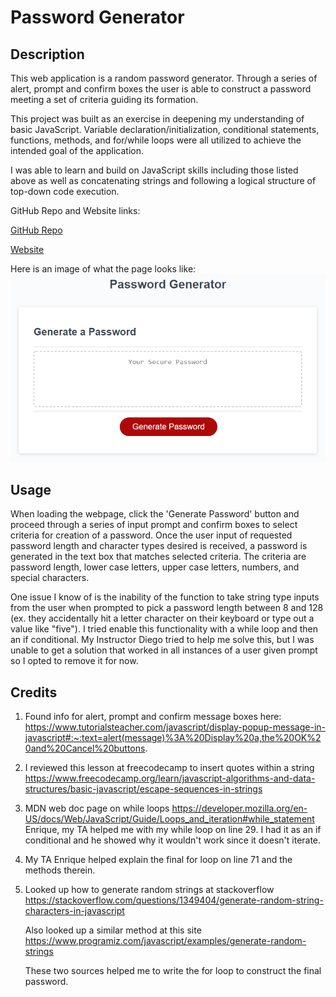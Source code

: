 # Password Generator

## Description

This web application is a random password generator. Through a series of alert, prompt and confirm boxes the user is able to construct a password meeting a set of criteria guiding its formation.

This project was built as an exercise in deepening my understanding of basic JavaScript. Variable declaration/initialization, conditional statements, functions, methods, and for/while loops were all utilized to achieve the intended goal of the application.

I was able to learn and build on JavaScript skills including those listed above as well as concatenating strings and following a logical structure of top-down code execution. 

GitHub Repo and Website links:

[GitHub Repo](https://github.com/edrezner/Password-Generator)

[Website](https://edrezner.github.io/Password-Generator/)

Here is an image of what the page looks like:
![Password Generator Image](./assets/Images/03-javascript-homework-demo.png)

## Usage

When loading the webpage, click the 'Generate Password' button and proceed through a series of input prompt and confirm boxes to select criteria for creation of a password. Once the user input of requested password length and character types desired is received, a password is generated in the text box that matches selected criteria. The criteria are password length, lower case letters, upper case letters, numbers, and special characters. 

One issue I know of is the inability of the function to take string type inputs from the user when prompted to pick a password length between 8 and 128 (ex. they accidentally hit a letter character on their keyboard or type out a value like "five"). I tried enable this functionality with a while loop and then an if conditional. My Instructor Diego tried to help me solve this, but I was unable to get a solution that worked in all instances of a user given prompt so I opted to remove it for now. 

## Credits

1. Found info for alert, prompt and confirm message boxes here: https://www.tutorialsteacher.com/javascript/display-popup-message-in-javascript#:~:text=alert(message)%3A%20Display%20a,the%20OK%20and%20Cancel%20buttons.

2. I reviewed this lesson at freecodecamp to insert quotes within a string https://www.freecodecamp.org/learn/javascript-algorithms-and-data-structures/basic-javascript/escape-sequences-in-strings

3. MDN web doc page on while loops https://developer.mozilla.org/en-US/docs/Web/JavaScript/Guide/Loops_and_iteration#while_statement 
Enrique, my TA helped me with my while loop on line 29. I had it as an if conditional and he showed why it wouldn't work since it doesn't iterate.

4. My TA Enrique helped explain the final for loop on line 71 and the methods therein.

5. Looked up how to generate random strings at stackoverflow https://stackoverflow.com/questions/1349404/generate-random-string-characters-in-javascript

    Also looked up a similar method at this site https://www.programiz.com/javascript/examples/generate-random-strings

    These two sources helped me to write the for loop to construct the final  password.





